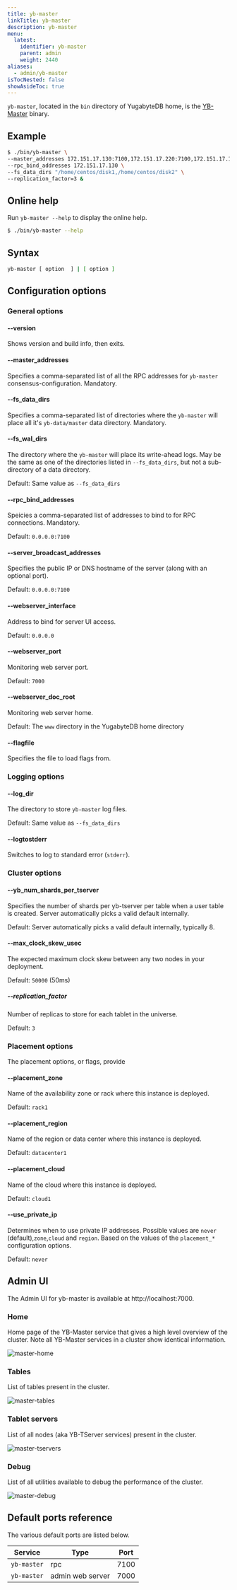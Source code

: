 ```yaml
---
title: yb-master
linkTitle: yb-master
description: yb-master
menu:
  latest:
    identifier: yb-master
    parent: admin
    weight: 2440
aliases:
  - admin/yb-master
isTocNested: false
showAsideToc: true
---
```


`yb-master`, located in the `bin` directory of YugabyteDB home, is the [YB-Master](../../architecture/concepts/universe/#yb-master-process) binary.

## Example

```sh
$ ./bin/yb-master \
--master_addresses 172.151.17.130:7100,172.151.17.220:7100,172.151.17.140:7100 \
--rpc_bind_addresses 172.151.17.130 \
--fs_data_dirs "/home/centos/disk1,/home/centos/disk2" \
--replication_factor=3 &
```

## Online help

Run `yb-master --help` to display the online help.

```sh
$ ./bin/yb-master --help
```

## Syntax

```sh
yb-master [ option  ] | [ option ]
```

## Configuration options

### General options

#### --version

Shows version and build info, then exits.

#### --master_addresses

Specifies a comma-separated list of all the RPC addresses for `yb-master` consensus-configuration. Mandatory.

#### --fs_data_dirs

Specifies a comma-separated list of directories where the `yb-master` will place all it's `yb-data/master` data directory. Mandatory.

#### --fs_wal_dirs

The directory where the `yb-master` will place its write-ahead logs. May be the same as one of the directories listed in `--fs_data_dirs`, but not a sub-directory of a data directory. 

Default: Same value as `--fs_data_dirs`

#### --rpc_bind_addresses

Speicies a comma-separated list of addresses to bind to for RPC connections. Mandatory.

Default: `0.0.0.0:7100`

#### --server_broadcast_addresses

Specifies the public IP or DNS hostname of the server (along with an optional port).

Default: `0.0.0.0:7100`

#### --webserver_interface

Address to bind for server UI access.

Default: `0.0.0.0`

#### --webserver_port

Monitoring web server port.

Default: `7000`

#### --webserver_doc_root

Monitoring web server home.

Default: The `www` directory in the YugabyteDB home directory

#### --flagfile

Specifies the file to load flags from.

### Logging options

#### --log_dir

The directory to store `yb-master` log files.

Default: Same value as `--fs_data_dirs`

#### --logtostderr

Switches to log to standard error (`stderr`).

### Cluster options

#### --yb_num_shards_per_tserver

Specifies the number of shards per yb-tserver per table when a user table is created. Server automatically picks a valid default internally.

Default: Server automatically picks a valid default internally, typically 8.

#### --max_clock_skew_usec

The expected maximum clock skew between any two nodes in your deployment.

Default: `50000` (50ms)

##### --replication_factor

Number of replicas to store for each tablet in the universe.

Default: `3`

### Placement options

The placement options, or flags, provide 

#### --placement_zone

Name of the availability zone or rack where this instance is deployed.

Default: `rack1`

#### --placement_region

Name of the region or data center where this instance is deployed.

Default: `datacenter1`

#### --placement_cloud

Name of the cloud where this instance is deployed.

Default: `cloud1`

#### --use_private_ip

Determines when to use private IP addresses. Possible values are `never` (default),`zone`,`cloud` and `region`. Based on the values of the `placement_*` configuration options.

Default: `never`

## Admin UI

The Admin UI for yb-master is available at http://localhost:7000.

### Home

Home page of the YB-Master service that gives a high level overview of the cluster. Note all YB-Master services in a cluster show identical information.

![master-home](/images/admin/master-home-binary-with-tables.png)

### Tables

List of tables present in the cluster.

![master-tables](/images/admin/master-tables.png)

### Tablet servers

List of all nodes (aka YB-TServer services) present in the cluster.

![master-tservers](/images/admin/master-tservers-list-binary-with-tablets.png)

### Debug

List of all utilities available to debug the performance of the cluster.

![master-debug](/images/admin/master-debug.png)

## Default ports reference

The various default ports are listed below.

Service | Type | Port
--------|------| -------
`yb-master` | rpc | 7100
`yb-master` | admin web server | 7000

